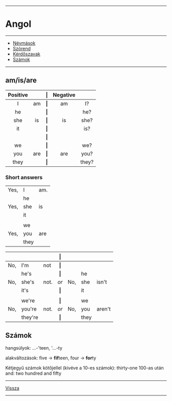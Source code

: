 
---

# Angol

---

- [Névmások](./angol/pronouns.md)
- [Szórend](./angol/word-order.md)
- [Kérdőszavak](./angol/basic-question-words.md)
- [Számok](./angol/numbers.md)

---

## am/is/are

| Positive |  | \| | Negative |  |
| :--: | :--: | :--: | :--: | :--: |
| I | am | **\|** | am | I? |
| he |  | **\|** |  | he? |
| she | is | **\|** | is | she? |
| it |  | **\|** |  | is? |
|  |  | **\|** |  |  |
| we |  | **\|** |  | we? |
| you | are | **\|** | are | you? |
| they |  | **\|** |  | they? |

### Short answers

|  |  |  |
| :-- | :-- | :-- |
| Yes, | I | am. |
|  | he |  |
| Yes, | she | is |
|  | it |  |
|  |  |  |
|  | we |  |
| Yes, | you | are |
|  | they |  |

|  |  |  | \| |  |  |  |
| :-- | :-- | :-- | :--: | :-- | :-- | :-- |
| No, | I'm | not | **\|** |  |  |  |
|  | he's |  | **\|** |  | he |  |
| No, | she's | not. | *or* | No, | she | isn't |
|  | it's |  | **\|** |  | it |  |
|  |  |  |  |  |  |  |
|  | we're |  | **\|** |  | we |  |
| No, | you're | not. | *or* | No, | you | aren't |
|  | they're |  | **\|** |  | they |  |


## Számok

hangsúlyok: ...-'teen, '...-ty

alakváltozások: five -> **fif**teen, four -> **for**ty

Kétjegyű számok kötőjellel (kivéve a 10-es számok): thirty-one
100-as után and: two hundred and fifty

---

[Vissza](../../../README.md)

---
